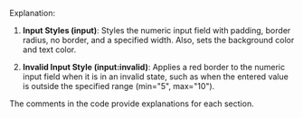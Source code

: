

Explanation:

1. **Input Styles (input)**: Styles the numeric input field with padding, border radius, no border, and a specified width. Also, sets the background color and text color.

2. **Invalid Input Style (input:invalid)**: Applies a red border to the numeric input field when it is in an invalid state, such as when the entered value is outside the specified range (min="5", max="10").

The comments in the code provide explanations for each section.
